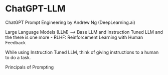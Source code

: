 # ChatGPT-LLM
ChatGPT Prompt Engineering by Andrew Ng (DeepLearning.ai)

Large Language Models (LLM) --> Base LLM and Instruction Tuned LLM and the there is one more - RLHF: Reinforcement Learning with Human Feedback

While using Instruction Tuned LLM, think of giving instructions to a human to do a task.

Principals of Prompting
